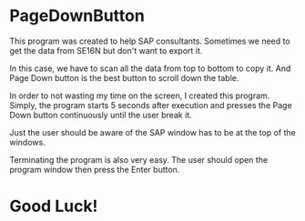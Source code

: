 ﻿# PageDownButton
This program was created to help SAP consultants. Sometimes we need to get the data from SE16N but don't want to export it. 

In this case, we have to scan all the data from top to bottom to copy it. And Page Down button is the best button to scroll down the table. 

In order to not wasting my time on the screen, I created this program. Simply, the program starts 5 seconds after execution and presses the Page Down button continuously until the user break it.

Just the user should be aware of the SAP window has to be at the top of the windows.

Terminating the program is also very easy. The user should open the program window then press the Enter button.

# Good Luck!
